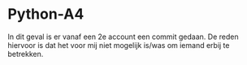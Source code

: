 # Python-A4
In dit geval is er vanaf een 2e account een commit gedaan.
De reden hiervoor is dat het voor mij niet mogelijk is/was om iemand erbij te betrekken.
